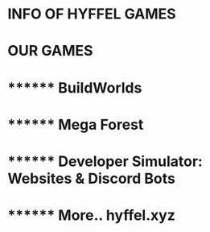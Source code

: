 # INFO OF HYFFEL GAMES

# OUR GAMES
# ****** BuildWorlds
# ****** Mega Forest
# ****** Developer Simulator: Websites & Discord Bots
# ****** More.. hyffel.xyz

